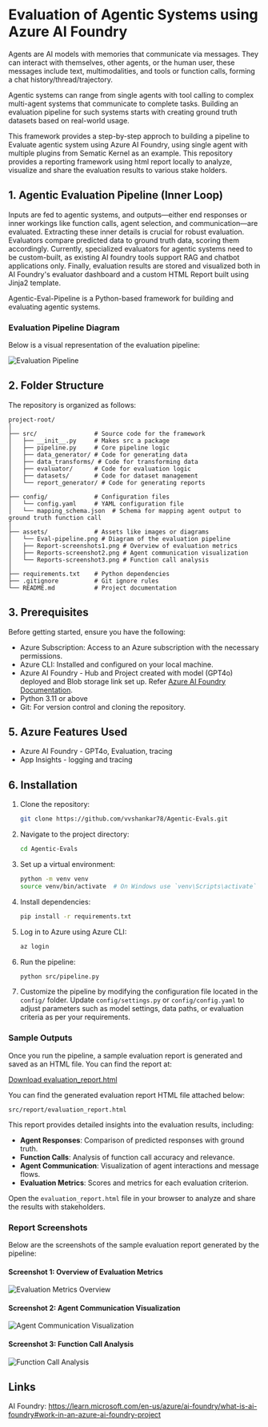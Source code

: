 # Evaluation of Agentic Systems using Azure AI Foundry

Agents are AI models with memories that communicate via messages. They can interact with themselves, other agents, or the human user, these messages include text, multimodalities, and tools or function calls, forming a chat history/thread/trajectory.

Agentic systems can range from single agents with tool calling to complex multi-agent systems that communicate to complete tasks. Building an evaluation pipeline for such systems starts with creating ground truth datasets based on real-world usage. 

This framework provides a step-by-step approch to building a pipeline to Evaluate agentic system using Azure AI Foundry, using single agent with multiple plugins from Sematic Kernel as an example. This repository provides a reporting framework using html report locally to analyze, visualize and share the evaluation results to various stake holders. 

## 1. Agentic Evaluation Pipeline (Inner Loop)
Inputs are fed to agentic systems, and outputs—either end responses or inner workings like function calls, agent selection, and communication—are evaluated.
Extracting these inner details is crucial for robust evaluation. Evaluators compare predicted data to ground truth data, scoring them accordingly. 
Currently, specialized evaluators for agentic systems need to be custom-built, as existing AI foundry tools support RAG and chatbot applications only. 
Finally, evaluation results are stored and visualized both in AI Foundry's evaluator dashboard and a custom HTML Report built using Jinja2 template. 

Agentic-Eval-Pipeline is a Python-based framework for building and evaluating agentic systems.

### Evaluation Pipeline Diagram

Below is a visual representation of the evaluation pipeline:

![Evaluation Pipeline](assets/Eval-pipeline.png)


## 2. Folder Structure

The repository is organized as follows:

```
project-root/
│
├── src/                # Source code for the framework
│   ├── __init__.py     # Makes src a package
│   ├── pipeline.py     # Core pipeline logic
│   ├── data_generator/ # Code for generating data
│   ├── data_transforms/ # Code for transforming data
│   ├── evaluator/      # Code for evaluation logic
│   ├── datasets/       # Code for dataset management
│   └── report_generator/ # Code for generating reports
│
├── config/             # Configuration files
│   └── config.yaml     # YAML configuration file
│   └── mapping_schema.json  # Schema for mapping agent output to ground truth function call
│
├── assets/             # Assets like images or diagrams
│   └── Eval-pipeline.png # Diagram of the evaluation pipeline
│   ├── Report-screenshots1.png # Overview of evaluation metrics
│   ├── Reports-screenshot2.png # Agent communication visualization
│   └── Reports-screenshot3.png # Function call analysis
│
├── requirements.txt    # Python dependencies
├── .gitignore          # Git ignore rules
└── README.md           # Project documentation
```

## 3. Prerequisites
Before getting started, ensure you have the following:

- Azure Subscription: Access to an Azure subscription with the necessary permissions.
- Azure CLI: Installed and configured on your local machine.
- Azure AI Foundry - Hub and Project created with model (GPT4o) deployed and Blob storage link set up. Refer [Azure AI Foundry Documentation](https://learn.microsoft.com/en-us/azure/ai-foundry/what-is-ai-foundry#work-in-an-azure-ai-foundry-project).
- Python 3.11 or above
- Git: For version control and cloning the repository.

## 5. Azure Features Used
 - Azure AI Foundry - GPT4o, Evaluation, tracing
 - App Insights - logging and tracing


## 6. Installation
1. Clone the repository:
   ```bash
   git clone https://github.com/vvshankar78/Agentic-Evals.git
   ```
2. Navigate to the project directory:
   ```bash
   cd Agentic-Evals
   ```
3. Set up a virtual environment:
   ```bash
   python -m venv venv
   source venv/bin/activate  # On Windows use `venv\Scripts\activate`
   ```

4. Install dependencies:
   ```bash
   pip install -r requirements.txt
   ```
5. Log in to Azure using Azure CLI:
   ```bash
   az login
   ```
6. Run the pipeline:
   ```bash
   python src/pipeline.py
   ```
7. Customize the pipeline by modifying the configuration file located in the `config/` folder. Update `config/settings.py` or `config/config.yaml` to adjust parameters such as model settings, data paths, or evaluation criteria as per your requirements.



### Sample Outputs

Once you run the pipeline, a sample evaluation report is generated and saved as an HTML file. You can find the report at:

[Download evaluation_report.html](src/report/evaluation_report.html)

You can find the generated evaluation report HTML file attached below:
```
src/report/evaluation_report.html
```

This report provides detailed insights into the evaluation results, including:

- **Agent Responses**: Comparison of predicted responses with ground truth.
- **Function Calls**: Analysis of function call accuracy and relevance.
- **Agent Communication**: Visualization of agent interactions and message flows.
- **Evaluation Metrics**: Scores and metrics for each evaluation criterion.

Open the `evaluation_report.html` file in your browser to analyze and share the results with stakeholders.

### Report Screenshots

Below are the screenshots of the sample evaluation report generated by the pipeline:

#### Screenshot 1: Overview of Evaluation Metrics
![Evaluation Metrics Overview](assets/Report-screenshots1.png)


#### Screenshot 2: Agent Communication Visualization
![Agent Communication Visualization](assets/Reports-screenshot2.png)

#### Screenshot 3: Function Call Analysis
![Function Call Analysis](assets/Reports-screenshot3.png)




## Links
AI Foundry: https://learn.microsoft.com/en-us/azure/ai-foundry/what-is-ai-foundry#work-in-an-azure-ai-foundry-project